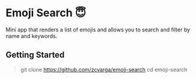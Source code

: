 # Emoji Search :innocent: 
Mini app that renders a list of emojis and allows you to search and filter by name and keywords.

## Getting Started
> git clone https://github.com/zcvarga/emoji-search
cd emoji-search


